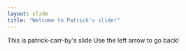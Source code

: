 ```yaml
---
layout: slide
title: "Welcome to Patrick's slide!"
---
```

This is patrick-carr-by's slide
Use the left arrow to go back!